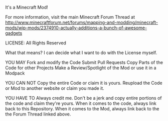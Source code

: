 It's a Minecraft Mod!

For more information, visit the main Minecraft Forum Thread at http://www.minecraftforum.net/forums/mapping-and-modding/minecraft-mods/wip-mods/2374910-actually-additions-a-bunch-of-awesome-gadgets

LICENSE:
All Rights Reserved

What that means? I can decide what I want to do with the License myself.

YOU MAY
Fork and modify the Code
Submit Pull Requests
Copy Parts of the Code for other Projects
Make a Review/Spotlight of the Mod or use it in a Modpack

YOU CAN NOT
Copy the entire Code or claim it is yours.
Reupload the Code or Mod to another website or claim you made it.

YOU HAVE TO
Always credit me. Don't be a jerk and copy entire portions of the code and claim they're yours.
When it comes to the code, always link back to this Repository.
When it comes to the Mod, always link back to the the Forum Thread linked above.
